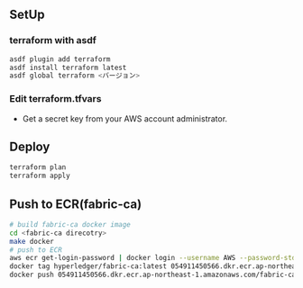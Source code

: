 ## SetUp

### terraform with asdf
```bash
asdf plugin add terraform
asdf install terraform latest
asdf global terraform <バージョン>
```

### Edit terraform.tfvars
- Get a secret key from your AWS account administrator.


## Deploy
```bash
terraform plan
terraform apply
```

## Push to ECR(fabric-ca)
```bash
# build fabric-ca docker image
cd <fabric-ca direcotry>
make docker
# push to ECR
aws ecr get-login-password | docker login --username AWS --password-stdin https://054911450566.dkr.ecr.ap-northeast-1.amazonaws.com/fabric-ca
docker tag hyperledger/fabric-ca:latest 054911450566.dkr.ecr.ap-northeast-1.amazonaws.com/fabric-ca:latest
docker push 054911450566.dkr.ecr.ap-northeast-1.amazonaws.com/fabric-ca:latest
```